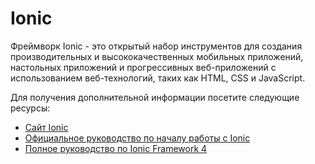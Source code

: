 # Ionic

Фреймворк Ionic - это открытый набор инструментов для создания производительных и высококачественных мобильных приложений, настольных приложений и прогрессивных веб-приложений с использованием веб-технологий, таких как HTML, CSS и JavaScript.

Для получения дополнительной информации посетите следующие ресурсы:

- [Сайт Ionic](https://ionicframework.com/)
- [Официальное руководство по началу работы с Ionic](https://ionicframework.com/docs/)
- [Полное руководство по Ionic Framework 4](https://www.youtube.com/watch?v=AvbuIRg8_Jg)
